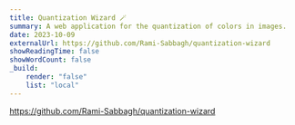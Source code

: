 ```yaml
---
title: Quantization Wizard 🪄
summary: A web application for the quantization of colors in images.
date: 2023-10-09
externalUrl: https://github.com/Rami-Sabbagh/quantization-wizard
showReadingTime: false
showWordCount: false
_build:
    render: "false"
    list: "local"
---
```


https://github.com/Rami-Sabbagh/quantization-wizard